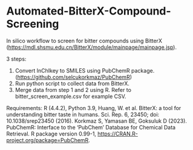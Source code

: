 # Automated-BitterX-Compound-Screening
In silico workflow to screen for bitter compounds using BitterX (https://mdl.shsmu.edu.cn/BitterX/module/mainpage/mainpage.jsp).

3 steps:
1. Convert InChIkey to SMILES using PubChemR package. (https://github.com/selcukorkmaz/PubChemR)
2. Run python script to collect data from BitterX.
3. Merge data from step 1 and 2 using R.
Refer to bitter_screen_example.csv for example CSV.

Requirements: R (4.4.2), Python 3.9, 
Huang, W. et al. BitterX: a tool for understanding bitter taste in humans. Sci. Rep. 6, 23450; doi: 10.1038/srep23450 (2016).
Korkmaz S, Yamasan BE, Goksuluk D (2023). PubChemR: Interface to the ‘PubChem’ Database for Chemical Data Retrieval. R package version 0.99-1, https://CRAN.R-project.org/package=PubChemR.
